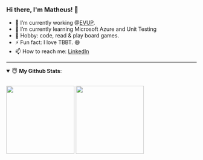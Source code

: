 ### Hi there, I'm Matheus! 👋

- 🔭 I’m currently working @[EVUP](https://evup.com.br/).
- 🌱 I’m currently learning Microsoft Azure and Unit Testing
- 🏓 Hobby: code, read & play board games.
- ⚡ Fun fact: I love TBBT. 😄
- 📫 How to reach me: [LinkedIn](https://www.linkedin.com/in/matheus-nani-b8649833/)

---

<details open>
 <summary> 😇 <b>My Github Stats</b>: </summary>
<br>
<p align = "center">  
 <div>
  <img height="180em" src="https://github-readme-stats.vercel.app/api?username=matheusnani&show_icons=true&theme=algolia&include_all_commits=true&count_private=true"/>
  <img height="180em" src="https://github-readme-stats.vercel.app/api/top-langs/?username=matheusnani&layout=compact&langs_count=6&theme=algolia"/>
</div>
</p>
</details>

